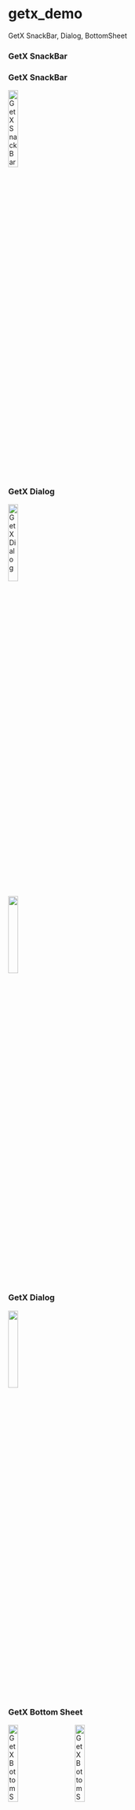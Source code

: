 # getx_demo

GetX SnackBar, Dialog, BottomSheet

### GetX SnackBar
<p align="left">
  <h3>GetX SnackBar</h3>
  <img alt="GetX SnackBar" src="https://user-images.githubusercontent.com/82430454/189580211-18358d13-5ab9-47ea-929f-5453a399748c.png" width="20%">
&nbsp; &nbsp; &nbsp; &nbsp;
  <h3>GetX Dialog</h3>
  <img alt="GetX Dialog" src="https://user-images.githubusercontent.com/82430454/189580230-74ec8e99-e926-49f2-b245-f1ffbfd41665.png" width="20%">
</p>


<img src="https://user-images.githubusercontent.com/82430454/189580211-18358d13-5ab9-47ea-929f-5453a399748c.png" width="20%">

### GetX Dialog
<img src="https://user-images.githubusercontent.com/82430454/189580230-74ec8e99-e926-49f2-b245-f1ffbfd41665.png" width="20%">

### GetX Bottom Sheet
<p align="left">
  <img alt="GetX Bottom Sheet Light" src="https://user-images.githubusercontent.com/82430454/189582162-1744cca1-d612-4ec9-a5cc-2537c91899ed.png" width="20%">
&nbsp; &nbsp; &nbsp; &nbsp;
  <img alt="GetX Bottom Sheet Dark" src="https://user-images.githubusercontent.com/82430454/189582165-7affb283-0fb2-4627-a0a4-a1de050bfb93.png" width="20%">
</p>
